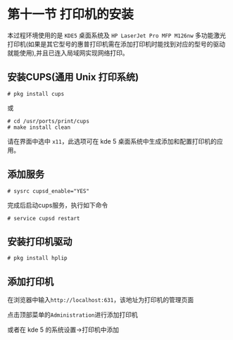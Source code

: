 # 第十一节 打印机的安装

本过程环境使用的是 `KDE5` 桌面系统及 `HP LaserJet Pro MFP M126nw` 多功能激光打印机(如果是其它型号的惠普打印机需在添加打印机时能找到对应的型号的驱动就能使用),并且已连入局域网实现网络打印。

## 安装CUPS(通用 Unix 打印系统)

```
# pkg install cups
```
或

```
# cd /usr/ports/print/cups
# make install clean
```
请在界面中选中 `x11`，此选项可在 kde 5 桌面系统中生成添加和配置打印机的应用。

## 添加服务

```
# sysrc cupsd_enable="YES"
```

完成后启动cups服务，执行如下命令

```
# service cupsd restart
```

## 安装打印机驱动

```
# pkg install hplip
```
## 添加打印机

在浏览器中输入`http://localhost:631`，该地址为打印机的管理页面

点击顶部菜单的`Administration`进行添加打印机

或者在 kde 5 的系统设置->打印机中添加

